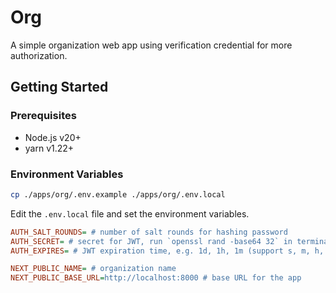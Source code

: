 # Org

A simple organization web app using verification credential for more authorization.

## Getting Started

### Prerequisites

- Node.js v20+
- yarn v1.22+

### Environment Variables

```bash
cp ./apps/org/.env.example ./apps/org/.env.local
```

Edit the `.env.local` file and set the environment variables.

```ini
AUTH_SALT_ROUNDS= # number of salt rounds for hashing password
AUTH_SECRET= # secret for JWT, run `openssl rand -base64 32` in terminal to generate
AUTH_EXPIRES= # JWT expiration time, e.g. 1d, 1h, 1m (support s, m, h, d, w)

NEXT_PUBLIC_NAME= # organization name
NEXT_PUBLIC_BASE_URL=http://localhost:8000 # base URL for the app
```
